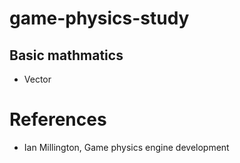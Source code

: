 # game-physics-study

## Basic mathmatics

- Vector

# References

- Ian Millington, Game physics engine development
